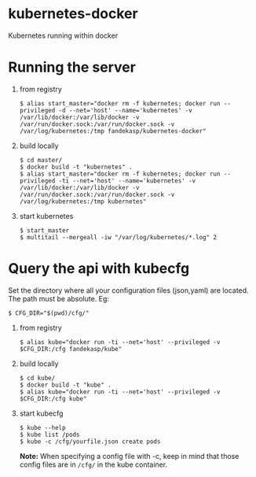 kubernetes-docker
=================

Kubernetes running within docker

# Running the server

1. from registry
   ```
   $ alias start_master="docker rm -f kubernetes; docker run --privileged -d --net='host' --name='kubernetes' -v /var/lib/docker:/var/lib/docker -v /var/run/docker.sock:/var/run/docker.sock -v /var/log/kubernetes:/tmp fandekasp/kubernetes-docker"
   ```

2. build locally
   ```
   $ cd master/
   $ docker build -t "kubernetes" .
   $ alias start_master="docker rm -f kubernetes; docker run --privileged -ti --net='host' --name='kubernetes' -v /var/lib/docker:/var/lib/docker -v /var/run/docker.sock:/var/run/docker.sock -v /var/log/kubernetes:/tmp kubernetes"
   ```

3. start kubernetes
   ```
   $ start_master
   $ multitail --mergeall -iw "/var/log/kubernetes/*.log" 2
   ```

# Query the api with kubecfg

Set the directory where all your configuration files (json,yaml) are located.
The path must be absolute. Eg:
```
$ CFG_DIR="$(pwd)/cfg/"
```

1. from registry
   ```
   $ alias kube="docker run -ti --net='host' --privileged -v $CFG_DIR:/cfg fandekasp/kube"
   ```

2. build locally
   ```
   $ cd kube/
   $ docker build -t "kube" .
   $ alias kube="docker run -ti --net='host' --privileged -v $CFG_DIR:/cfg kube"
   ```

3. start kubecfg
   ```
   $ kube --help
   $ kube list /pods
   $ kube -c /cfg/yourfile.json create pods
   ```

   **Note:** When specifying a config file with -c, keep in mind that those
   config files are in `/cfg/` in the kube container.
